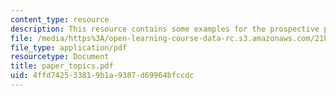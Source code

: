 ```yaml
---
content_type: resource
description: This resource contains some examples for the prospective paper topics.
file: /media/https%3A/open-learning-course-data-rc.s3.amazonaws.com/21h-105-american-classics-spring-2006/4ffd742533819b1a9387d69964bfccdc_paper_topics.pdf
file_type: application/pdf
resourcetype: Document
title: paper_topics.pdf
uid: 4ffd7425-3381-9b1a-9387-d69964bfccdc
---
```


